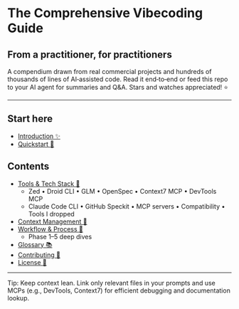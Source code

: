 # The Comprehensive Vibecoding Guide

## From a practitioner, for practitioners

A compendium drawn from real commercial projects and hundreds of thousands of lines of AI‑assisted code. Read it end‑to‑end or feed this repo to your AI agent for summaries and Q&A. Stars and watches appreciated! ⭐

---

## Start here
- [Introduction ✨](docs/introduction/README.md)
- [Quickstart 🚀](docs/quickstart/README.md)

## Contents
- [Tools & Tech Stack 🧰](docs/tools-and-tech-stack/README.md)
  - Zed • Droid CLI • GLM • OpenSpec • Context7 MCP • DevTools MCP
  - Claude Code CLI • GitHub Speckit • MCP servers • Compatibility • Tools I dropped
- [Context Management 🧠](docs/context-management/README.md)
- [Workflow & Process 🔄](docs/workflow/README.md)
  - Phase 1–5 deep dives
- [Glossary 📚](docs/glossary.md)
- [Contributing 🤝](docs/contributing.md)
- [License 📄](docs/license.md)

---

Tip: Keep context lean. Link only relevant files in your prompts and use MCPs (e.g., DevTools, Context7) for efficient debugging and documentation lookup.


